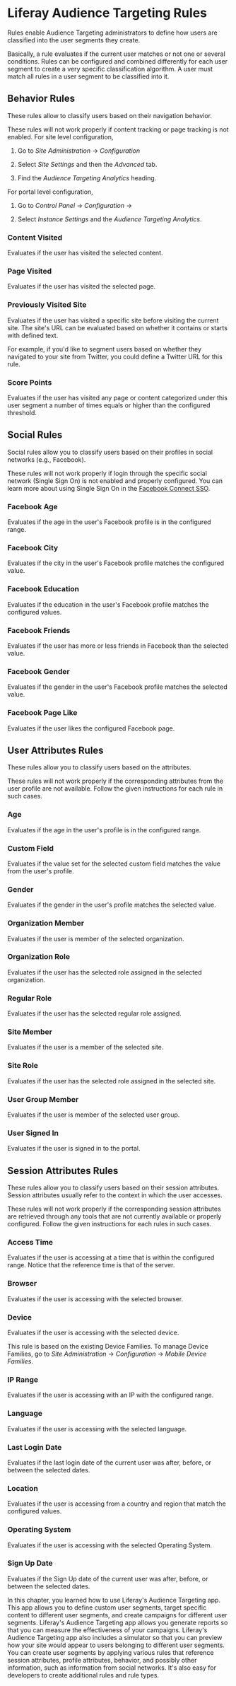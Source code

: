 # Liferay Audience Targeting Rules [](id=liferay-audience-targeting-rules)

Rules enable Audience Targeting administrators to define how users are
classified into the user segments they create.

Basically, a rule evaluates if the current user matches or not one or several
conditions. Rules can be configured and combined differently for each user
segment to create a very specific classification algorithm. A user must match
all rules in a user segment to be classified into it.

## Behavior Rules [](id=behavior-rules)

These rules allow to classify users based on their navigation behavior.

These rules will not work properly if content tracking or page tracking is not
enabled. For site level configuration,

1.  Go to *Site Administration* &rarr; *Configuration*

2.  Select *Site Settings* and then the *Advanced* tab.

3.  Find the *Audience Targeting Analytics* heading.

For portal level configuration, 

1. Go to *Control Panel* &rarr; *Configuration* &rarr;

2. Select *Instance Settings* and the *Audience Targeting Analytics*.

### Content Visited [](id=content-visited)

Evaluates if the user has visited the selected content.

### Page Visited [](id=page-visited)

Evaluates if the user has visited the selected page.

### Previously Visited Site [](id=previously-visited-site)

Evaluates if the user has visited a specific site before visiting the current
site. The site's URL can be evaluated based on whether it contains or starts
with defined text.

For example, if you'd like to segment users based on whether they navigated to
your site from Twitter, you could define a Twitter URL for this rule.

### Score Points [](id=score-points)

Evaluates if the user has visited any page or content categorized under this
user segment a number of times equals or higher than the configured threshold.

## Social Rules [](id=social-rules)

Social rules allow you to classify users based on their profiles in social
networks (e.g., Facebook).

These rules will not work properly if login through the specific social network
(Single Sign On) is not enabled and properly configured. You can learn more about using Single Sign On in the
[Facebook Connect SSO](/discover/portal/-/knowledge_base/7-1/facebook-connect-single-sign-on-authentication).

### Facebook Age [](id=facebook-age)

Evaluates if the age in the user's Facebook profile is in the configured range.

### Facebook City [](id=facebook-city)

Evaluates if the city in the user's Facebook profile matches the configured
value.

### Facebook Education [](id=facebook-education)

Evaluates if the education in the user's Facebook profile matches the configured
values.

### Facebook Friends [](id=facebook-friends)

Evaluates if the user has more or less friends in Facebook than the selected
value.

### Facebook Gender [](id=facebook-gender)

Evaluates if the gender in the user's Facebook profile matches the selected
value.

### Facebook Page Like [](id=facebook-page-like)

Evaluates if the user likes the configured Facebook page.

## User Attributes Rules [](id=user-attributes-rules)

These rules allow you to classify users based on the attributes.

These rules will not work properly if the corresponding attributes from the user
profile are not available. Follow the given instructions for each rule in such
cases.

### Age [](id=age)

Evaluates if the age in the user's profile is in the configured range.

### Custom Field [](id=custom-field)

Evaluates if the value set for the selected custom field matches the value from
the user's profile.

### Gender [](id=gender)

Evaluates if the gender in the user's profile matches the selected value.

### Organization Member [](id=organization-member)

Evaluates if the user is member of the selected organization.

### Organization Role [](id=organization-role)

Evaluates if the user has the selected role assigned in the selected
organization.

### Regular Role [](id=regular-role)

Evaluates if the user has the selected regular role assigned.

### Site Member [](id=site-member)

Evaluates if the user is a member of the selected site.

### Site Role [](id=site-role)

Evaluates if the user has the selected role assigned in the selected site.

### User Group Member [](id=user-group-member)

Evaluates if the user is member of the selected user group.

### User Signed In [](id=user-signed-in)

Evaluates if the user is signed in to the portal.

## Session Attributes Rules [](id=session-attributes-rules)

These rules allow you to classify users based on their session attributes.
Session attributes usually refer to the context in which the user accesses.

These rules will not work properly if the corresponding session attributes
are retrieved through any tools that are not currently available or properly
configured. Follow the given instructions for each rules in such cases.

### Access Time [](id=access-time)

Evaluates if the user is accessing at a time that is within the configured
range. Notice that the reference time is that of the server.

### Browser [](id=browser)

Evaluates if the user is accessing with the selected browser.

### Device [](id=device)

Evaluates if the user is accessing with the selected device.

This rule is based on the existing Device Families. To manage Device Families,
go to *Site Administration* &rarr; *Configuration* &rarr; *Mobile Device
Families*.

### IP Range [](id=ip-range)

Evaluates if the user is accessing with an IP with the configured range.

### Language [](id=language)

Evaluates if the user is accessing with the selected language.

### Last Login Date [](id=last-login-date)

Evaluates if the last login date of the current user was after, before, or
between the selected dates.

### Location [](id=location)

Evaluates if the user is accessing from a country and region that match the
configured values.

### Operating System [](id=operating-system)

Evaluates if the user is accessing with the selected Operating System.

### Sign Up Date [](id=sign-up-date)

Evaluates if the Sign Up date of the current user was after, before, or between
the selected dates.

In this chapter, you learned how to use Liferay's Audience Targeting app. This
app allows you to define custom user segments, target specific content to
different user segments, and create campaigns for different user segments.
Liferay's Audience Targeting app allows you generate reports so that you can
measure the effectiveness of your campaigns. Liferay's Audience Targeting app
also includes a simulator so that you can preview how your site would appear to
users belonging to different user segments. You can create user segments by
applying various rules that reference session attributes, profile attributes,
behavior, and possibly other information, such as information from social
networks. It's also easy for developers to create additional rules and rule
types.
